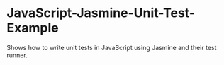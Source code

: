 JavaScript-Jasmine-Unit-Test-Example
====================================

Shows how to write unit tests in JavaScript using Jasmine and their test runner.